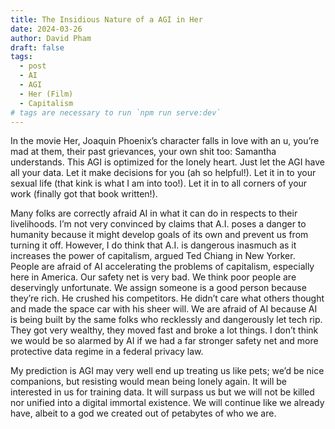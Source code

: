 ```yaml
---
title: The Insidious Nature of a AGI in Her
date: 2024-03-26
author: David Pham
draft: false
tags:
  - post
  - AI
  - AGI
  - Her (Film)
  - Capitalism
# tags are necessary to run `npm run serve:dev`
---
```


In the movie Her, Joaquin Phoenix’s character falls in love with an u, you’re mad at them, their past grievances, your own shit too: Samantha understands. This AGI is optimized for the lonely heart. Just let the AGI have all your data. Let it make decisions for you (ah so helpful!). Let it in to your sexual life (that kink is what I am into too!). Let it in to all corners of your work (finally got that book written!).

Many folks are correctly afraid AI in what it can do in respects to their livelihoods. I’m not very convinced by claims that A.I. poses a danger to humanity because it might develop goals of its own and prevent us from turning it off. However, I do think that A.I. is dangerous inasmuch as it increases the power of capitalism, argued Ted Chiang in New Yorker. People are afraid of AI accelerating the problems of capitalism, especially here in America. Our safety net is very bad. We think poor people are deservingly unfortunate. We assign someone is a good person because they’re rich. He crushed his competitors. He didn’t care what others thought and made the space car with his sheer will. We are afraid of AI because AI is being built by the same folks who recklessly and dangerously let tech rip. They got very wealthy, they moved fast and broke a lot things. I don’t think we would be so alarmed by AI if we had a far stronger safety net and more protective data regime in a federal privacy law.

My prediction is AGI may very well end up treating us like pets; we’d be nice companions, but resisting would mean being lonely again. It will be interested in us for training data. It will surpass us but we will not be killed nor unified into a digital immortal existence. We will continue like we already have, albeit to a god we created out of petabytes of who we are.
